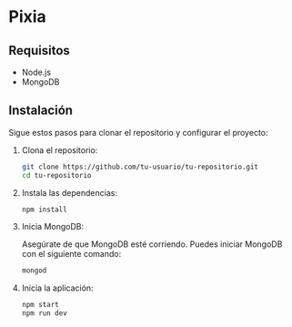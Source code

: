 # Pixia

## Requisitos

- Node.js
- MongoDB

## Instalación

Sigue estos pasos para clonar el repositorio y configurar el proyecto:

1. Clona el repositorio:

    ```sh
    git clone https://github.com/tu-usuario/tu-repositorio.git
    cd tu-repositorio
    ```

2. Instala las dependencias:

    ```sh
    npm install
    ```

4. Inicia MongoDB:

    Asegúrate de que MongoDB esté corriendo. Puedes iniciar MongoDB con el siguiente comando:

    ```sh
    mongod
    ```

5. Inicia la aplicación:

    ```sh
    npm start
    npm run dev
    ```
